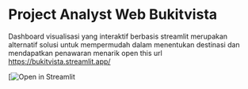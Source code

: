 # Project Analyst Web Bukitvista
Dashboard visualisasi yang interaktif berbasis streamlit merupakan alternatif solusi untuk mempermudah dalam menentukan destinasi dan mendapatkan penawaran menarik
open this url https://bukitvista.streamlit.app/

[![Open in Streamlit](https://bukitvista.streamlit.app/)
